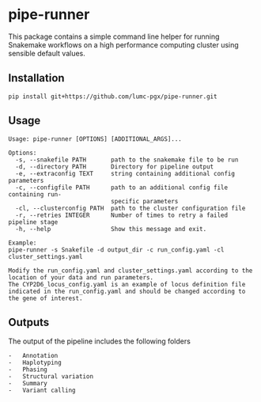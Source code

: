 # pipe-runner

This package contains a simple command line helper for running Snakemake workflows on a high performance computing cluster using sensible default values.  

## Installation

```
pip install git+https://github.com/lumc-pgx/pipe-runner.git
```

## Usage

```
Usage: pipe-runner [OPTIONS] [ADDITIONAL_ARGS]...

Options:
  -s, --snakefile PATH       path to the snakemake file to be run
  -d, --directory PATH       Directory for pipeline output
  -e, --extraconfig TEXT     string containing additional config parameters
  -c, --configfile PATH      path to an additional config file containing run-
                             specific parameters
  -cl, --clusterconfig PATH  path to the cluster configuration file
  -r, --retries INTEGER      Number of times to retry a failed pipeline stage
  -h, --help                 Show this message and exit.

Example:
pipe-runner -s Snakefile -d output_dir -c run_config.yaml -cl cluster_settings.yaml

Modify the run_config.yaml and cluster_settings.yaml according to the location of your data and run parameters.
The CYP2D6_locus_config.yaml is an example of locus definition file indicated in the run_config.yaml and should be changed according to the gene of interest.
```

## Outputs
The output of the pipeline includes the following folders

```
-	Annotation
-	Haplotyping
-	Phasing
-	Structural variation
-	Summary
-	Variant calling

```
